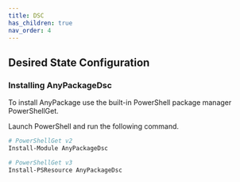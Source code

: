 ```yaml
---
title: DSC
has_children: true
nav_order: 4
---
```


## Desired State Configuration

### Installing AnyPackageDsc

To install AnyPackage use the built-in PowerShell package manager PowerShellGet.

Launch PowerShell and run the following command.

```powershell
# PowerShellGet v2
Install-Module AnyPackageDsc

# PowerShellGet v3
Install-PSResource AnyPackageDsc
```
